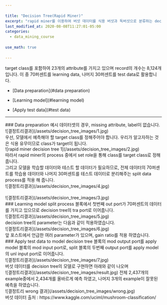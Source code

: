 ```yaml
---

title: "Decision Tree(Rapid Miner)"
excerpt: "rapid miner를 이용하여 버섯 데이터를 식용 버섯과 독버섯으로 분류하는 decision tree모델을 만들고 테스트 데이터를 이용하여 모델을 검증 해 봅니다."
last_modified_at: 2020-08-08T11:27:01-05:00
categories:
  - data_mining_course
  
use_math: true

---
```


target class를 포함하여 23개의 attribute를 가지고 있으며 record의 개수는 8,124개 입니다. 이 중 70퍼센트를 learning data, 나머지 30퍼센트를 test data로 활용합니다.
* [Data preparation](#data preparation)

* [Learning model](#learning model)

* [Apply test data](#test data)


***


<div id="data preparation"></div>
### Data preparation
예시 데이터셋의 경우, missing attribute, label이 없습니다.
<br>
![결정트리결과](/assets/decision_tree_images/1.jpg)
<br>
우선, 모델에서 예측해야 할 target class를 정해주어야 합니다. 우리가 알고자하는 것은 식용 유무이므로 class가 target이 됩니다.
<br>
![rapid miner decision tree 1](/assets/decision_tree_images/2.jpg)
<br>
따라서 rapid miner의 process 중에서 set role을 통해 class를 target class로 정해줍니다.
<br>
그리고 모델을 학습할 데이터와 테스트 할 데이터가 필요하므로, 전체 데이터의 70퍼센트를 학습용 데이터와 나머지 30퍼센트를 테스트 데이터로 분리해주는 
split data process를 적용 해 줍니다.
<br>
![결정트리결과](/assets/decision_tree_images/4.jpg)
<br>
<br>
![결정트리결과](/assets/decision_tree_images/3.jpg)
<br>

<div id="learning model"></div>
### Learning model
split process 블록에서 첫번째 out port가 70퍼센트의 데이터를 가지고 있으므로 decision tree의 tra port로 이어줍니다.
<br>
![결정트리결과](/assets/decision_tree_images/5.jpg)
<br>
decision tree의 parameter는 다음과 같이 적용하였습니다.
<br>
![결정트리결과](/assets/decision_tree_images/6.jpg)
<br>
앞 포스트에서 언급한 여러 parameter가 있으며, gain ratio를 적용 하였습니다.

<div id="test data"></div>
### Apply test data to model
decision tree 블록의 mod output port를 apply model 블록의 mod input port로, split 블록의 두번째 output port를 apply model의 unl input port로 이어줍니다.
<br>
![결정트리결과](/assets/decision_tree_images/7.jpg)
<br>
버섯 데이터를 decision tree의 모델로 구현하면 아래와 같이 나오며
<br>
![결정트리결과](/assets/decision_tree_images/result.jpg)
전체 2,437개의 example중에서 2,434개를 올바르게 예측 하였고, 나머지 3개의 example이 잘못된 예측을 하였습니다.
<br>
![결정트리 wrong 결과](/assets/decision_tree_images/wrong.jpg)
<br>
버섯 데이터 출처 : https://www.kaggle.com/uciml/mushroom-classification/
